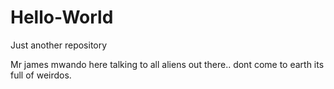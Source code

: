 # Hello-World
Just another repository

Mr james mwando here talking to all aliens out there.. dont come to earth its full of weirdos.
